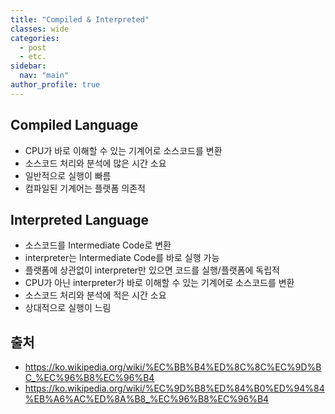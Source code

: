 ```yaml
---
title: "Compiled & Interpreted"
classes: wide
categories: 
  - post
  - etc.
sidebar:
  nav: "main"
author_profile: true
---
```


## Compiled Language
* CPU가 바로 이해할 수 있는 기계어로 소스코드를 변환
* 소스코드 처리와 분석에 많은 시간 소요
* 일반적으로 실행이 빠름
* 컴파일된 기계어는 플랫폼 의존적

## Interpreted Language
* 소스코드를 Intermediate Code로 변환
* interpreter는 Intermediate Code를 바로 실행 가능
* 플랫폼에 상관없이 interpreter만 있으면 코드를 실행/플랫폼에 독립적
* CPU가 아닌 interpreter가 바로 이해할 수 있는 기계어로 소스코드를 변환
* 소스코드 처리와 분석에 적은 시간 소요
* 상대적으로 실행이 느림

## 출처
* <https://ko.wikipedia.org/wiki/%EC%BB%B4%ED%8C%8C%EC%9D%BC_%EC%96%B8%EC%96%B4>
* <https://ko.wikipedia.org/wiki/%EC%9D%B8%ED%84%B0%ED%94%84%EB%A6%AC%ED%8A%B8_%EC%96%B8%EC%96%B4>